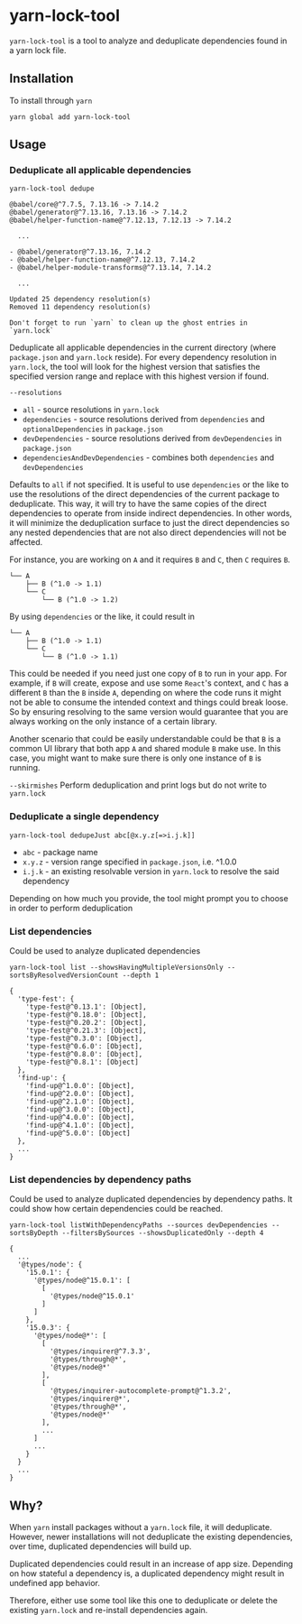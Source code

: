 # yarn-lock-tool

`yarn-lock-tool` is a tool to analyze and deduplicate dependencies found in a yarn lock file.

## Installation

To install through `yarn`
```shell
yarn global add yarn-lock-tool
```

## Usage

### Deduplicate all applicable dependencies

```shell
yarn-lock-tool dedupe
```

```shell
@babel/core@^7.7.5, 7.13.16 -> 7.14.2
@babel/generator@^7.13.16, 7.13.16 -> 7.14.2
@babel/helper-function-name@^7.12.13, 7.12.13 -> 7.14.2

  ...

- @babel/generator@^7.13.16, 7.14.2
- @babel/helper-function-name@^7.12.13, 7.14.2
- @babel/helper-module-transforms@^7.13.14, 7.14.2

  ...

Updated 25 dependency resolution(s)
Removed 11 dependency resolution(s)

Don't forget to run `yarn` to clean up the ghost entries in `yarn.lock`
```

Deduplicate all applicable dependencies in the current directory (where `package.json` and
`yarn.lock` reside). For every dependency resolution in `yarn.lock`, the tool will look for the
highest version that satisfies the specified version range and replace with this highest
version if found.

`--resolutions`
- `all` - source resolutions in `yarn.lock`
- `dependencies` - source resolutions derived from `dependencies` and `optionalDependencies` in
  `package.json`
- `devDependencies` - source resolutions derived from `devDependencies` in `package.json`
- `dependenciesAndDevDependencies` - combines both `dependencies` and `devDependencies`

Defaults to `all` if not specified. It is useful to use `dependencies` or the like to use the
resolutions of the direct dependencies of the current package to deduplicate. This way, it will try
to have the same copies of the direct dependencies to operate from inside indirect dependencies. In
other words, it will minimize the deduplication surface to just the direct dependencies so any
nested dependencies that are not also direct dependencies will not be affected.

For instance, you are working on `A` and it requires `B` and `C`, then `C` requires `B`.
```
└── A
    ├── B (^1.0 -> 1.1)
    └── C
        └── B (^1.0 -> 1.2)
```
By using `dependencies` or the like, it could result in
```
└── A
    ├── B (^1.0 -> 1.1)
    └── C
        └── B (^1.0 -> 1.1)
```
This could be needed if you need just one copy of `B` to run in your app. For example, if `B` will
create, expose and use some `React`'s context, and `C` has a different `B` than the `B` inside `A`,
depending on where the code runs it might not be able to consume the intended context and things
could break loose. So by ensuring resolving to the same version would guarantee that you are always
working on the only instance of a certain library.

Another scenario that could be easily understandable could be that `B` is a common UI library that
both app `A` and shared module `B` make use. In this case, you might want to make sure there is only
one instance of `B` is running.  

`--skirmishes`
Perform deduplication and print logs but do not write to `yarn.lock`

### Deduplicate a single dependency

```shell
yarn-lock-tool dedupeJust abc[@x.y.z[=>i.j.k]]
```

- `abc` - package name
- `x.y.z` - version range specified in `package.json`, i.e. ^1.0.0
- `i.j.k` - an existing resolvable version in `yarn.lock` to resolve the said dependency

Depending on how much you provide, the tool might prompt you to choose in order to perform deduplication

### List dependencies

Could be used to analyze duplicated dependencies

```shell
yarn-lock-tool list --showsHavingMultipleVersionsOnly --sortsByResolvedVersionCount --depth 1
```

```shell
{
  'type-fest': {
    'type-fest@^0.13.1': [Object],
    'type-fest@^0.18.0': [Object],
    'type-fest@^0.20.2': [Object],
    'type-fest@^0.21.3': [Object],
    'type-fest@^0.3.0': [Object],
    'type-fest@^0.6.0': [Object],
    'type-fest@^0.8.0': [Object],
    'type-fest@^0.8.1': [Object]
  },
  'find-up': {
    'find-up@^1.0.0': [Object],
    'find-up@^2.0.0': [Object],
    'find-up@^2.1.0': [Object],
    'find-up@^3.0.0': [Object],
    'find-up@^4.0.0': [Object],
    'find-up@^4.1.0': [Object],
    'find-up@^5.0.0': [Object]
  },
  ...
}
```

### List dependencies by dependency paths

Could be used to analyze duplicated dependencies by dependency paths. It could show how certain
dependencies could be reached.

```shell
yarn-lock-tool listWithDependencyPaths --sources devDependencies --sortsByDepth --filtersBySources --showsDuplicatedOnly --depth 4
```

```shell
{
  ...
  '@types/node': {
    '15.0.1': {
      '@types/node@^15.0.1': [
        [
          '@types/node@^15.0.1'
        ]
      ]
    },
    '15.0.3': {
      '@types/node@*': [
        [
          '@types/inquirer@^7.3.3',
          '@types/through@*',
          '@types/node@*'
        ],
        [
          '@types/inquirer-autocomplete-prompt@^1.3.2',
          '@types/inquirer@*',
          '@types/through@*',
          '@types/node@*'
        ],
        ...
      ]
      ...
    }
  }
  ...
}
```

## Why?
When `yarn` install packages without a `yarn.lock` file, it will deduplicate. However, newer
installations will not deduplicate the existing dependencies, over time, duplicated dependencies
will build up.

Duplicated dependencies could result in an increase of app size. Depending on how stateful a
dependency is, a duplicated dependency might result in undefined app behavior.

Therefore, either use some tool like this one to deduplicate or delete the existing `yarn.lock` and
re-install dependencies again.
